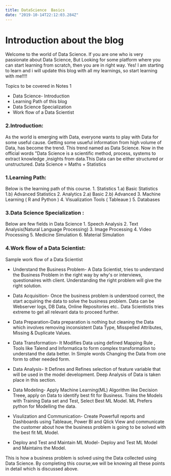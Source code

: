 ```yaml
---
title: DataScience  Basics
date: "2019-10-14T22:12:03.284Z"
---
```


# Introduction about the blog
Welcome to the world of Data Science. If you are one who is very passionate about Data Science,
But Looking for some platform where you can start learning from scratch, then you are in right way.
Yes! I am starting to learn and i will update this blog with all my learnings, so start learning with me!!!!

Topics to be covered in Notes 1
- Data Science- Introduction
- Learning Path of this blog
- Data Science Specialization
- Work flow of a Data Scientist
### 2.Introduction:
As the world is emerging with Data, everyone wants to play with Data for some useful cause. Getting some usueful information from high volume of Data, has become the trend. This trend named as Data Science.
Now in the official words "Data Science is a scientific method, process, systems to extract knowledge ,insights from data.This Data can be either structured or unstructured.
Data Science = Maths + Statistics
### 1.Learning Path:
Below is the learning path of this course. 
    1. Statistics
	   1.a) Basic Statistics
	   1.b) Advanced Statistics
    2. Analytics
		2.a) Basic
		2.b) Advanced
    3. Machine Learning ( R and Python )
    4. Visualization Tools ( Tableaue )
    5. Databases 

### 3.Data Science Specialization :
Below are few fields in Data Science
	1. Speech Analysis
	2. Text Analysis(Natural Language Processing)
	3. Image Processing
	4. Video Processing
	5. Medicine Simulation
	6. Material Simulation

### 4.Work flow of a Data Scientist:
Sample work flow of a Data Scientist
- Understand the Business Problem- A Data Scientist, tries to understand the Business Problem in the right way by why's or interviews, questionaires with client. Understanding the right problem will give the right solution. 

- Data Acquisition- Once the business problem is understood correct, the start acquiring the data to solve the business problem. Data can be Webserver logs, DB Data, Online Repositories etc.. Data Scientistis tries extreme to get all relevant data to proceed further.

- Data Preparation-Data preparation is nothing but cleaning the Data which involves removing inconsistent Data Type, Misspelled Attributes, Missing & Duplicate Values.

- Data Transformation- It Modifies Data using defined Mapping Rule , Tools like Talend and Informatica to form complex transformation to understand the data better. In Simple words Changing the Data from one form to other needed form.
		  
- Data Analysis- It Defines and Refines  selection of feature variable that will be used in the model development. Deep Analysis of Data is taken place in this section.

- Data Modeling- Apply Machine Learning(ML) Algorithm like Decision Treee, apply on Data to identify best fit for Business. Trains the Models with Training Data set and Test, Select Best ML Model. ML Prefers python for Modelling the data.

- Visulization and Communication- Create Powerfull reports and Dashboards using Tableaue, Power BI and Qlick View and communicate the customer about how the business problem is going to be solved with the best fit ML Model.

- Deploy and Test and Maintain ML Model- Deploy and Test ML Model and Maintains the Model.

This is how a business problem is solved using the Data collected using Data Science. By completing this course,we will be knowing all these points in detail which is discussed above. 
